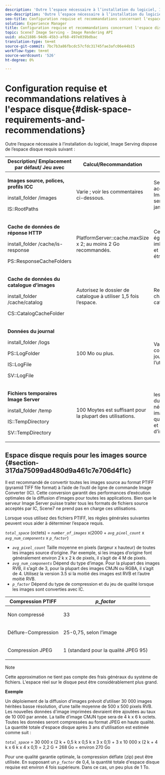 ```yaml
---
description: 'Outre l’espace nécessaire à l’installation du logiciel, Image Serving dispose de l’espace disque requis suivant : '
seo-description: 'Outre l’espace nécessaire à l’installation du logiciel, Image Serving dispose de l’espace disque requis suivant : '
seo-title: Configuration requise et recommandations concernant l'espace disque
solution: Experience Manager
title: Configuration requise et recommandations concernant l'espace disque
topic: Scene7 Image Serving - Image Rendering API
uuid: a6a21886-94d6-45b3-af68-497e039bdbac
translation-type: tm+mt
source-git-commit: 7bc7b3a86fbcdc57cfdc31745fae3afc06e44b15
workflow-type: tm+mt
source-wordcount: '526'
ht-degree: 0%

---
```



# Configuration requise et recommandations relatives à l&#39;espace disque{#disk-space-requirements-and-recommendations}

Outre l’espace nécessaire à l’installation du logiciel, Image Serving dispose de l’espace disque requis suivant :

<table id="table_0AE363AB76304F258A19E43500FE8423"> 
 <thead> 
  <tr> 
   <th class="entry"> <b>Description/ Emplacement par défaut/ Jeu avec</b> </th> 
   <th class="entry"> <b>Calcul/Recommandation</b> </th> 
   <th class="entry"> <b>Commentaires</b> </th> 
  </tr> 
 </thead>
 <tbody> 
  <tr> 
   <td> <p><b>Images source, polices, profils ICC</b> </p> <p> <span class="filepath"> <span class="varname"> install_folder  </span>/images  </span> <span class="codeph"></span> </p> <p> <span class="codeph"> IS::RootPaths  </span> </p> </td> 
   <td> <p>Varie ; voir les commentaires ci-dessous. </p> </td> 
   <td> <p>Seuls doivent être accessibles au serveur Image Server ; les serveurs ne modifient jamais les données. </p> </td> 
  </tr> 
  <tr> 
   <td> <p><b>Cache de données de réponse HTTP</b> </p> <p> <span class="filepath"> <span class="varname"> install_folder  </span>/cache/is-response  </span> </p> <p> <span class="codeph"> PS::ResponseCacheFolders  </span> </p> </td> 
   <td> <p> <span class="codeph"> PlatformServer::cache.maxSize  </span> x 2; au moins 2 Go recommandés. </p> </td> 
   <td> <p>Ce cache stocke également les données imbriquées/incorporées et les images source étrangères. </p> </td> 
  </tr> 
  <tr> 
   <td> <p><b>Cache de données du catalogue d’images</b> </p> <p> <span class="filepath"> <span class="varname"> install_folder  </span>/cache/catalog  </span> </p> <p> <span class="codeph"> CS::CatalogCacheFolder  </span> </p> </td> 
   <td> <p>Autorisez le dossier de catalogue à utiliser 1,5 fois l’espace. </p> </td> 
   <td> <p>Renseigné lors du chargement initial des catalogues. </p> </td> 
  </tr> 
  <tr> 
   <td> <p><b>Données du journal</b> </p> <p> <span class="filepath"> <span class="varname"> install_folder  </span>/logs  </span> </p> <p> <span class="codeph"> PS::LogFolder  </span> </p> <p> <span class="codeph"> IS::LogFile  </span> </p> <p> <span class="codeph"> SV::LogFile  </span> </p> </td> 
   <td> <p>100 Mo ou plus. </p> </td> 
   <td> <p>Varie selon la configuration de journalisation et l’utilisation du serveur. </p> </td> 
  </tr> 
  <tr> 
   <td> <p><b>Fichiers temporaires Image Server</b> </p> <p> <span class="filepath"> <span class="varname"> install_folder  </span>/temp  </span> </p> <p> <span class="codeph"> IS::TempDirectory  </span> </p> <p> <span class="codeph"> SV::TempDirectory  </span> </p> </td> 
   <td> <p>100 Moytes est suffisant pour la plupart des utilisations. </p> </td> 
   <td> <p>les données de courte durée ; peut être nécessaire pour les images source autres que les fichiers PTIFF et certains formats d’image de réponse. </p> </td> 
  </tr> 
 </tbody> 
</table>

## Espace disque requis pour les images source {#section-317da75099ad480d9a461c7e706d4f1c}

Il est recommandé de convertir toutes les images source au format PTIFF (pyramid TIFF file format) à l’aide de l’outil de ligne de commande Image Converter (IC). Cette conversion garantit des performances d’exécution optimales de la diffusion d’images pour toutes les applications. Bien que le serveur Image Server puisse traiter tous les formats de fichiers source acceptés par IC, Scene7 ne prend pas en charge ces utilisations.

Lorsque vous utilisez des fichiers PTIFF, les règles générales suivantes peuvent vous aider à déterminer l’espace requis.

*`total_space`* (octets) =  *`number_of_images`* x(2000 +  *`avg_pixel_count`* x  *`avg_num_components`* x  *`p_factor`*)

* *`avg_pixel_count`* Taille moyenne en pixels (largeur x hauteur) de toutes les images source d’origine. Par exemple, si les images d’origine font généralement environ 2 k x 2 k de pixels, il s’agit de 4 M de pixels.
* *`avg_num_components`* Dépend du type d’image. Pour la plupart des images RVB, il s’agit de 3, pour la plupart des images CMJN ou RGBA, il s’agit de 4. Utilisez la version 3.5 si la moitié des images est RVB et l’autre moitié RVB.
* *`p_factor`* Dépend du type de compression et du jeu de qualité lorsque les images sont converties avec IC.

<table id="table_89995BECF30243569954819D07DA2A2F"> 
 <thead> 
  <tr> 
   <th class="entry"> <b>Compression PTIFF</b> </th> 
   <th class="entry"> <b><i>p_factor</i></b> </th> 
  </tr> 
 </thead>
 <tbody> 
  <tr> 
   <td> <p>Non compressé </p> </td> 
   <td> <p> 33 </p> </td> 
  </tr> 
  <tr> 
   <td> <p>Déflure-Compression </p> </td> 
   <td> <p> 25-0,75, selon l’image </p> </td> 
  </tr> 
  <tr> 
   <td> <p>Compression JPEG </p> </td> 
   <td> <p> 1 (standard pour la qualité JPEG 95) </p> </td> 
  </tr> 
 </tbody> 
</table>

>[!NOTE]
>
>Cette approximation ne tient pas compte des frais généraux du système de fichiers. L&#39;espace réel sur le disque peut être considérablement plus grand.

**Exemple**

Un déploiement de la diffusion d’images prévoit d’utiliser 30 000 images héritées basse résolution, d’une taille moyenne de 500 x 500 pixels RVB. Les nouvelles données d&#39;image imprimées devraient être ajoutées au taux de 10 000 par année. La taille d’image CMJN type sera de 4 k x 6 k octets. Toutes les données seront compressées au format JPEG en haute qualité. La quantité totale d&#39;espace disque après 3 ans d&#39;utilisation est estimée comme suit :

*`total_space`* = 30 000 x (2 k + 0,5 k x 0,5 k x 3 x 0,1) + 3 x 10 000 x (2 k + 4 k x 6 k x 4 x 0,1) = 2,2 G + 268 Go = environ 270 Go

Pour une qualité garantie optimale, la compression déflate (zip) peut être utilisée. En supposant un *`p_factor`* de 0,4, la quantité totale d&#39;espace disque requise est environ 4 fois supérieure. Dans ce cas, un peu plus de 1 To.
